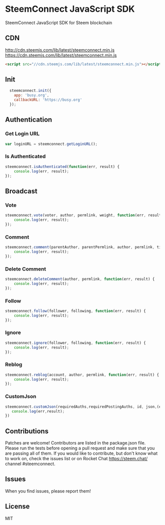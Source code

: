# SteemConnect JavaScript SDK
SteemConnect JavaScript SDK for Steem blockchain

## CDN 
http://cdn.steemjs.com/lib/latest/steemconnect.min.js<br/>
https://cdn.steemjs.com/lib/latest/steemconnect.min.js<br/>
```html 
<script src="//cdn.steemjs.com/lib/latest/steemconnect.min.js"></script>
```

## Init
```js 
  steemconnect.init({
    app: 'busy.org',
    callbackURL: 'https://busy.org'
  });
```

## Authentication
### Get Login URL
```js 
var loginURL = steemconnect.getLoginURL();
```
### Is Authenticated
```js 
steemconnect.isAuthenticated(function(err, result) {
	console.log(err, result);
});
```

## Broadcast
### Vote
```js
steemconnect.vote(voter, author, permlink, weight, function(err, result) {
	console.log(err, result);
});
```
### Comment
```js
steemconnect.comment(parentAuthor, parentPermlink, author, permlink, title, body, jsonMetadata, function(err, result) {
	console.log(err, result);
});
```
### Delete Comment
```js
steemconnect.deleteComment(author, permlink, function(err, result) {
	console.log(err, result);
});
```
### Follow
```js
steemconnect.follow(follower, following, function(err, result) {
	console.log(err, result);
});
```
### Ignore
```js
steemconnect.ignore(follower, following, function(err, result) {
	console.log(err, result);
});
```
### Reblog
```js
steemconnect.reblog(account, author, permlink, function(err, result) {
	console.log(err, result);
});
```

### CustomJson
```js
steemconnect.customJson(requiredAuths,requiredPostingAuths, id, json,(err,result)=>{
   console.log(err,result);
})
```

## Contributions
Patches are welcome! Contributors are listed in the package.json file. Please run the tests before opening a pull request and make sure that you are passing all of them. If you would like to contribute, but don't know what to work on, check the issues list or on Rocket Chat https://steem.chat/ channel #steemconnect.

## Issues
When you find issues, please report them!

## License
MIT